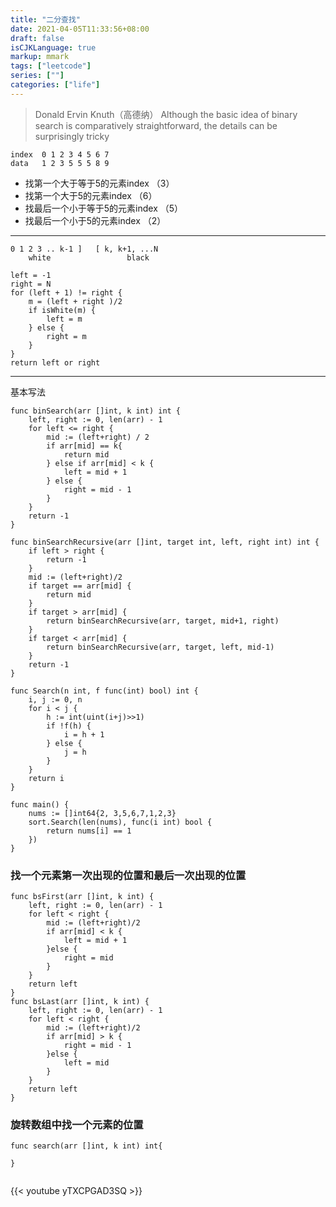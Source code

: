```yaml
---
title: "二分查找"
date: 2021-04-05T11:33:56+08:00
draft: false
isCJKLanguage: true
markup: mmark
tags: ["leetcode"]
series: [""]
categories: ["life"]
---
```


> Donald Ervin Knuth（高德纳）
> Although the basic idea of binary search is comparatively straightforward, the details can be surprisingly tricky


```
index  0 1 2 3 4 5 6 7
data   1 2 3 5 5 5 8 9
```

+ 找第一个大于等于5的元素index （3）
+ 找第一个大于5的元素index （6）
+ 找最后一个小于等于5的元素index （5）
+ 找最后一个小于5的元素index （2）

---

```
0 1 2 3 .. k-1 ]   [ k, k+1, ...N
    white                 black
```

``` golang
left = -1
right = N
for (left + 1) != right {
    m = (left + right )/2
    if isWhite(m) {
        left = m
    } else {
        right = m
    }
}
return left or right
```
---

基本写法
```golang
func binSearch(arr []int, k int) int {
    left, right := 0, len(arr) - 1
    for left <= right {
        mid := (left+right) / 2
        if arr[mid] == k{
            return mid
        } else if arr[mid] < k {
            left = mid + 1
        } else {
            right = mid - 1
        }
    }
    return -1
}

```

```golang
func binSearchRecursive(arr []int, target int, left, right int) int {
    if left > right {
        return -1
    }
    mid := (left+right)/2
    if target == arr[mid] {
        return mid
    }
    if target > arr[mid] {
        return binSearchRecursive(arr, target, mid+1, right)
    }
    if target < arr[mid] {
        return binSearchRecursive(arr, target, left, mid-1)
    }
    return -1
}  
```

```golang
func Search(n int, f func(int) bool) int {
    i, j := 0, n
    for i < j {
        h := int(uint(i+j)>>1)
        if !f(h) {
            i = h + 1
        } else {
            j = h
        }
    }
    return i
}

func main() {
    nums := []int64{2, 3,5,6,7,1,2,3}
    sort.Search(len(nums), func(i int) bool {
        return nums[i] == 1
    })
}

```


### 找一个元素第一次出现的位置和最后一次出现的位置

```golang
func bsFirst(arr []int, k int) {
    left, right := 0, len(arr) - 1
    for left < right {
        mid := (left+right)/2
        if arr[mid] < k {
            left = mid + 1 
        }else {
            right = mid
        }
    }
    return left
}
func bsLast(arr []int, k int) {
    left, right := 0, len(arr) - 1
    for left < right {
        mid := (left+right)/2
        if arr[mid] > k {
            right = mid - 1
        }else {
            left = mid
        }
    }
    return left
}

```

### 旋转数组中找一个元素的位置

``` golang
func search(arr []int, k int) int{

}


```

{{< youtube yTXCPGAD3SQ >}}
